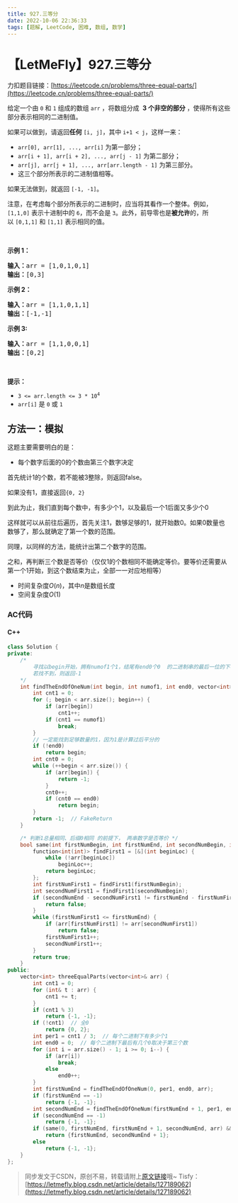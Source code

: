 ```yaml
---
title: 927.三等分
date: 2022-10-06 22:36:33
tags: [题解, LeetCode, 困难, 数组, 数学]
---
```


# 【LetMeFly】927.三等分

力扣题目链接：[https://leetcode.cn/problems/three-equal-parts/](https://leetcode.cn/problems/three-equal-parts/)

<p>给定一个由 <code>0</code> 和 <code>1</code> 组成的数组<meta charset="UTF-8" />&nbsp;<code>arr</code>&nbsp;，将数组分成 &nbsp;<strong>3&nbsp;个非空的部分</strong> ，使得所有这些部分表示相同的二进制值。</p>

<p>如果可以做到，请返回<strong>任何</strong>&nbsp;<code>[i, j]</code>，其中 <code>i+1 &lt; j</code>，这样一来：</p>

<ul>
	<li><code>arr[0], arr[1], ..., arr[i]</code>&nbsp;为第一部分；</li>
	<li><code>arr[i + 1], arr[i + 2], ..., arr[j - 1]</code>&nbsp;为第二部分；</li>
	<li><code>arr[j], arr[j + 1], ..., arr[arr.length - 1]</code>&nbsp;为第三部分。</li>
	<li>这三个部分所表示的二进制值相等。</li>
</ul>

<p>如果无法做到，就返回&nbsp;<code>[-1, -1]</code>。</p>

<p>注意，在考虑每个部分所表示的二进制时，应当将其看作一个整体。例如，<code>[1,1,0]</code>&nbsp;表示十进制中的&nbsp;<code>6</code>，而不会是&nbsp;<code>3</code>。此外，前导零也是<strong>被允许</strong>的，所以&nbsp;<code>[0,1,1]</code> 和&nbsp;<code>[1,1]</code>&nbsp;表示相同的值。</p>

<p>&nbsp;</p>

<p><strong>示例 1：</strong></p>

<pre>
<strong>输入：</strong>arr = [1,0,1,0,1]
<strong>输出：</strong>[0,3]
</pre>

<p><strong>示例 2：</strong></p>

<pre>
<strong>输入：</strong>arr = [1,1,0,1,1]
<strong>输出：</strong>[-1,-1]</pre>

<p><strong>示例 3:</strong></p>

<pre>
<strong>输入：</strong>arr = [1,1,0,0,1]
<strong>输出：</strong>[0,2]
</pre>

<p>&nbsp;</p>

<p><strong>提示：</strong></p>
<meta charset="UTF-8" />

<ul>
	<li><code>3 &lt;= arr.length &lt;= 3 * 10<sup>4</sup></code></li>
	<li><code>arr[i]</code>&nbsp;是&nbsp;<code>0</code>&nbsp;或&nbsp;<code>1</code></li>
</ul>


    
## 方法一：模拟

这题主要需要明白的是：

+ 每个数字后面的0的个数由第三个数字决定

首先统计1的个数，若不能被3整除，则返回false。

如果没有1，直接返回```{0, 2}```

到此为止，我们直到每个数中，有多少个1，以及最后一个1后面又多少个0

这样就可以从前往后遍历，首先关注1，数够足够的1，就开始数0。如果0数量也数够了，那么就确定了第一个数的范围。

同理，以同样的方法，能统计出第二个数字的范围。

之和，再判断三个数是否等价（仅仅1的个数相同不能确定等价。要等价还需要从第一个1开始，到这个数结束为止，全部一一对应地相等）

+ 时间复杂度$O(n)$，其中$n$是数组长度
+ 空间复杂度$O(1)$

### AC代码

#### C++

```cpp
class Solution {
private:
    /*
        寻找以begin开始，拥有numof1个1，结尾有end0个0  的二进制串的最后一位的下标
        若找不到，则返回-1
    */
    int findTheEndOfOneNum(int begin, int numof1, int end0, vector<int>& arr) {
        int cnt1 = 0;
        for (; begin < arr.size(); begin++) {
            if (arr[begin])
                cnt1++;
            if (cnt1 == numof1)
                break;
        }
        // 一定能找到足够数量的1，因为1是计算过后平分的
        if (!end0)
            return begin;
        int cnt0 = 0;
        while (++begin < arr.size()) {
            if (arr[begin]) {
                return -1;
            }
            cnt0++;
            if (cnt0 == end0)
                return begin;
        }
        return -1;  // FakeReturn
    }

    /* 判断1总量相同、后缀0相同 的前提下， 两串数字是否等价 */
    bool same(int firstNumBegin, int firstNumEnd, int secondNumBegin, int secondNumEnd, vector<int>& arr) {
        function<int(int)> findFirst1 = [&](int beginLoc) {
            while (!arr[beginLoc])
                beginLoc++;
            return beginLoc;
        };
        int firstNumFirst1 = findFirst1(firstNumBegin);
        int secondNumFirst1 = findFirst1(secondNumBegin);
        if (secondNumEnd - secondNumFirst1 != firstNumEnd - firstNumFirst1) {
            return false;
        }
        while (firstNumFirst1 <= firstNumEnd) {
            if (arr[firstNumFirst1] != arr[secondNumFirst1])
                return false;
            firstNumFirst1++;
            secondNumFirst1++;
        }
        return true;
    }
public:
    vector<int> threeEqualParts(vector<int>& arr) {
        int cnt1 = 0;
        for (int& t : arr) {
            cnt1 += t;
        }
        if (cnt1 % 3)
            return {-1, -1};
        if (!cnt1)  // 全0
            return {0, 2};
        int per1 = cnt1 / 3;  // 每个二进制下有多少个1
        int end0 = 0;  // 每个二进制下最后有几个0取决于第三个数
        for (int i = arr.size() - 1; i >= 0; i--) {
            if (arr[i])
                break;
            else
                end0++;
        }
        int firstNumEnd = findTheEndOfOneNum(0, per1, end0, arr);
        if (firstNumEnd == -1)
            return {-1, -1};
        int secondNumEnd = findTheEndOfOneNum(firstNumEnd + 1, per1, end0, arr);
        if (secondNumEnd == -1)
            return {-1, -1};
        if (same(0, firstNumEnd, firstNumEnd + 1, secondNumEnd, arr) && same(0, firstNumEnd, secondNumEnd + 1, arr.size() - 1, arr))
            return {firstNumEnd, secondNumEnd + 1};
        else
            return {-1, -1};
    }
};
```

> 同步发文于CSDN，原创不易，转载请附上[原文链接](https://blog.letmefly.xyz/2022/10/06/LeetCode%200927.%E4%B8%89%E7%AD%89%E5%88%86/)哦~
> Tisfy：[https://letmefly.blog.csdn.net/article/details/127189062](https://letmefly.blog.csdn.net/article/details/127189062)
